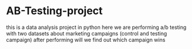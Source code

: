 # AB-Testing-project
this is a data analysis project in python
here we are performing a/b testing with two datasets about marketing campaigns (control and testing campaign)
after performing will we find out which campaign wins
